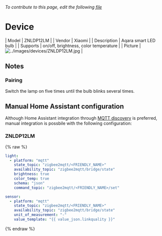 
*To contribute to this page, edit the following
[file](https://github.com/Koenkk/zigbee2mqtt.io/blob/master/docgen/device_page_notes.js)*

# Device

| Model | ZNLDP12LM  |
| Vendor  | Xiaomi  |
| Description | Aqara smart LED bulb |
| Supports | on/off, brightness, color temperature |
| Picture | ![../images/devices/ZNLDP12LM.jpg](../images/devices/ZNLDP12LM.jpg) |

## Notes

### Pairing
Switch the lamp on five times until the bulb blinks several times.

## Manual Home Assistant configuration
Although Home Assistant integration through [MQTT discovery](../integration/home_assistant) is preferred,
manual integration is possbile with the following configuration:


### ZNLDP12LM
{% raw %}
```yaml
light:
  - platform: "mqtt"
    state_topic: "zigbee2mqtt/<FRIENDLY_NAME>"
    availability_topic: "zigbee2mqtt/bridge/state"
    brightness: true
    color_temp: true
    schema: "json"
    command_topic: "zigbee2mqtt/<FRIENDLY_NAME>/set"

sensor:
  - platform: "mqtt"
    state_topic: "zigbee2mqtt/<FRIENDLY_NAME>"
    availability_topic: "zigbee2mqtt/bridge/state"
    unit_of_measurement: "-"
    value_template: "{{ value_json.linkquality }}"
```
{% endraw %}


